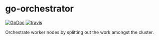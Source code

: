 # go-orchestrator

[![GoDoc][go-doc-badge]][go-doc] [![travis][travis-badge]][travis] 

Orchestrate worker nodes by splitting out the work amongst the cluster.

[go-doc-badge]:             https://godoc.org/code.cloudfoundry.org/go-orchestrator?status.svg
[go-doc]:                   https://godoc.org/code.cloudfoundry.org/go-orchestrator
[travis-badge]:             https://travis-ci.org/cloudfoundry-incubator/go-orchestrator.svg?branch=master
[travis]:                   https://travis-ci.org/cloudfoundry-incubator/go-orchestrator?branch=master
